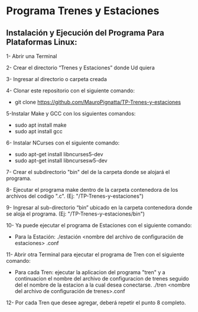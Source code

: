 # Programa Trenes y Estaciones

## Instalación y Ejecución del Programa Para Plataformas Linux:

1-	Abrir  una Terminal 

2-	Crear el directorio “Trenes y Estaciones” donde Ud quiera

3-	Ingresar al directorio o carpeta creada

4-	Clonar este repositorio con el siguiente comando: 
-	git clone https://github.com/MauroPignatta/TP-Trenes-y-estaciones

5-Instalar Make y GCC con los siguientes comandos:
- sudo apt install make
- sudo apt install gcc

6-	Instalar NCurses con el siguiente comando:
-	sudo apt-get install libncurses5-dev
-	sudo apt-get install libncursesw5-dev

7-  Crear el subdirectorio "bin" del de la carpeta donde se alojará el programa.

8-  Ejecutar el programa make dentro de la carpeta contenedora de los archivos del codigo ".c".
(Ej: "/TP-Trenes-y-estaciones")

9-	Ingresar al sub-directorio “bin” ubicado en la carpeta contenedora donde se aloja el programa. 
(Ej: "/TP-Trenes-y-estaciones/bin")

10-	Ya puede ejecutar el programa de Estaciones con el siguiente comando:
-	Para la Estación: ./estación <nombre del archivo de configuración de estaciones> .conf

11-	Abrir otra Terminal para ejecutar el programa de Tren con el siguiente comando:
-	Para cada Tren: ejecutar la aplicacion del programa "tren" y a continuacion el nombre del archivo de configuracion de trenes seguido del el nombre de la estacion a la cual desea conectarse.
./tren <nombre del archivo de configuración de trenes>.conf <nombre estacion>

12-	Por cada Tren que desee agregar, deberá repetir el punto 8 completo.
